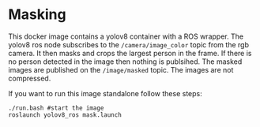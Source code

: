# Masking

This docker image contains a yolov8 container with a ROS wrapper. The yolov8 ros node subscribes to the `/camera/image_color` topic from the rgb camera. It then masks and crops the largest person in the frame. If there is no person detected in the image then nothing is publsihed. The masked images are published on the `/image/masked` topic. The images are not compressed.

If you want to run this image standalone follow these steps:
```
./run.bash #start the image
roslaunch yolov8_ros mask.launch
```
